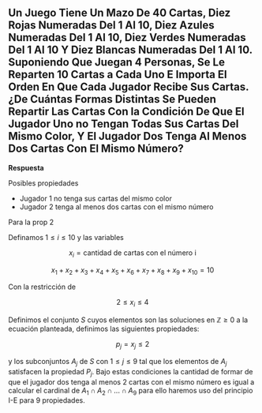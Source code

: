 ## Un Juego Tiene Un Mazo De 40 Cartas, Diez Rojas Numeradas Del 1 Al 10, Diez Azules Numeradas Del 1 Al 10, Diez Verdes Numeradas Del 1 Al 10 Y Diez Blancas Numeradas Del 1 Al 10. Suponiendo Que Juegan 4 Personas, Se Le Reparten 10 Cartas a Cada Uno E Importa El Orden En Que Cada Jugador Recibe Sus Cartas. ¿De Cuántas Formas Distintas Se Pueden Repartir Las Cartas Con la Condición De Que El Jugador Uno no Tengan Todas Sus Cartas Del Mismo Color, Y El Jugador Dos Tenga Al Menos Dos Cartas Con El Mismo Número?

**Respuesta**

Posibles propiedades

- Jugador 1 no tenga sus cartas del mismo color
- Jugador 2 tenga al menos dos cartas con el mismo número

Para la prop 2

Definamos $1 \le i \le 10$ y las variables

$$
x_i = \text{cantidad de cartas con el número i}
$$

$$
x_1  + x_2 + x_3 + x_4 + x_5 + x_6 + x_7 + x_8 + x_9 + x_{10} = 10
$$

Con la restricción de

$$
2 \le x_i \le 4
$$

Definimos el conjunto $S$ cuyos elementos son las soluciones en $\mathbb{Z} \ge 0$ a la ecuación planteada, definimos las siguientes propiedades:

$$
p_j = x_j \le 2
$$

y los subconjuntos $A_j$ de $S$ con $1 \le j \le 9$ tal que los elementos de $A_j$ satisfacen la propiedad $P_j$. Bajo estas condiciones la cantidad de formar de que el jugador dos tenga al menos 2 cartas con el mismo número es igual a calcular el cardinal de $A_1 \cap A_2 \cap ... \cap A_9$ para ello haremos uso del principio I-E para 9 propiedades.
